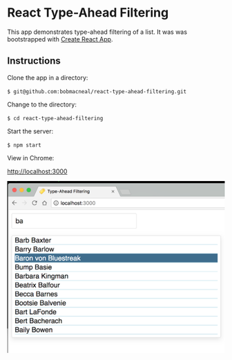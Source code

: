 # React Type-Ahead Filtering

This app demonstrates type-ahead filtering of a list. It was was bootstrapped with [Create React App](https://github.com/facebookincubator/create-react-app).

## Instructions

Clone the app in a directory:

`$ git@github.com:bobmacneal/react-type-ahead-filtering.git`

Change to the directory:

`$ cd react-type-ahead-filtering`

Start the server:

`$ npm start`

View in Chrome:

[http://localhost:3000](http://localhost:3000)


![Screen shot](https://github.com/bobmacneal/react-type-ahead-filtering/blob/master/public/screenshot.png)
